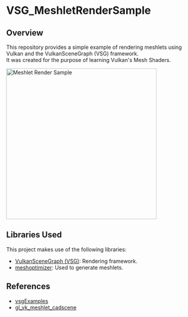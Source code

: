 # VSG_MeshletRenderSample
## Overview
This repository provides a simple example of rendering meshlets using Vulkan and the VulkanSceneGraph (VSG) framework.  
It was created for the purpose of learning Vulkan's Mesh Shaders.

<img src="https://github.com/user-attachments/assets/8bf3d0b8-ba2c-4fa0-93c3-4389a126d590" alt="Meshlet Render Sample" width="400">

## Libraries Used
This project makes use of the following libraries:
- [VulkanSceneGraph (VSG)](https://github.com/vsg-dev/VulkanSceneGraph): Rendering framework.
- [meshoptimizer](https://github.com/zeux/meshoptimizer): Used to generate meshlets.

## References
- [vsgExamples](https://github.com/vsg-dev/vsgExamples)
- [gl_vk_meshlet_cadscene](https://github.com/nvpro-samples/gl_vk_meshlet_cadscene)
